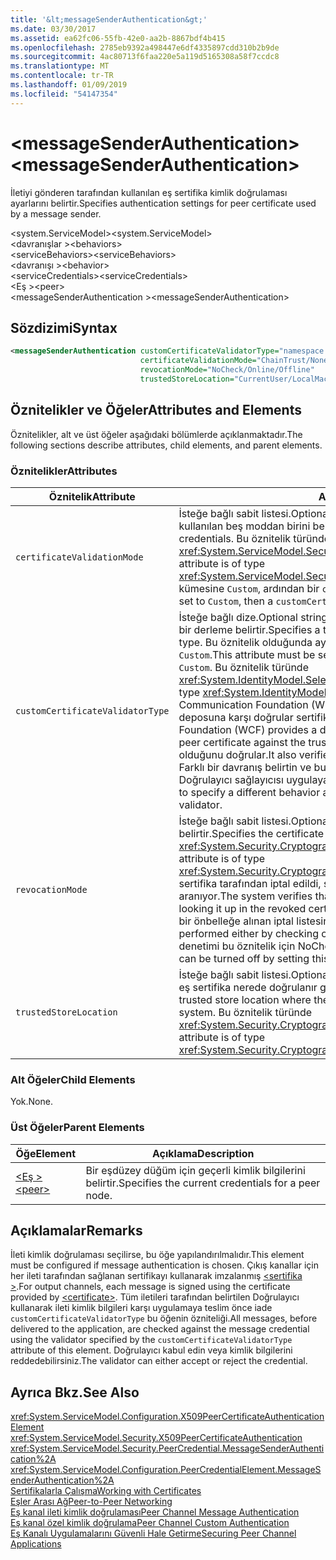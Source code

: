 ```yaml
---
title: '&lt;messageSenderAuthentication&gt;'
ms.date: 03/30/2017
ms.assetid: ea62fc06-55fb-42e0-aa2b-8867bdf4b415
ms.openlocfilehash: 2785eb9392a498447e6df4335897cdd310b2b9de
ms.sourcegitcommit: 4ac80713f6faa220e5a119d5165308a58f7ccdc8
ms.translationtype: MT
ms.contentlocale: tr-TR
ms.lasthandoff: 01/09/2019
ms.locfileid: "54147354"
---
```

# <a name="ltmessagesenderauthenticationgt"></a><span data-ttu-id="f309e-102">&lt;messageSenderAuthentication&gt;</span><span class="sxs-lookup"><span data-stu-id="f309e-102">&lt;messageSenderAuthentication&gt;</span></span>
<span data-ttu-id="f309e-103">İletiyi gönderen tarafından kullanılan eş sertifika kimlik doğrulaması ayarlarını belirtir.</span><span class="sxs-lookup"><span data-stu-id="f309e-103">Specifies authentication settings for peer certificate used by a message sender.</span></span>  
  
 <span data-ttu-id="f309e-104">\<system.ServiceModel></span><span class="sxs-lookup"><span data-stu-id="f309e-104">\<system.ServiceModel></span></span>  
<span data-ttu-id="f309e-105">\<davranışlar ></span><span class="sxs-lookup"><span data-stu-id="f309e-105">\<behaviors></span></span>  
<span data-ttu-id="f309e-106">\<serviceBehaviors></span><span class="sxs-lookup"><span data-stu-id="f309e-106">\<serviceBehaviors></span></span>  
<span data-ttu-id="f309e-107">\<davranışı ></span><span class="sxs-lookup"><span data-stu-id="f309e-107">\<behavior></span></span>  
<span data-ttu-id="f309e-108">\<serviceCredentials></span><span class="sxs-lookup"><span data-stu-id="f309e-108">\<serviceCredentials></span></span>  
<span data-ttu-id="f309e-109">\<Eş ></span><span class="sxs-lookup"><span data-stu-id="f309e-109">\<peer></span></span>  
<span data-ttu-id="f309e-110">\<messageSenderAuthentication ></span><span class="sxs-lookup"><span data-stu-id="f309e-110">\<messageSenderAuthentication></span></span>  
  
## <a name="syntax"></a><span data-ttu-id="f309e-111">Sözdizimi</span><span class="sxs-lookup"><span data-stu-id="f309e-111">Syntax</span></span>  
  
```xml  
<messageSenderAuthentication customCertificateValidatorType="namespace.typeName, [,AssemblyName] [,Version=version number] [,Culture=culture] [,PublicKeyToken=token]"
                             certificateValidationMode="ChainTrust/None/PeerTrust/PeerOrChainTrust/Custom"
                             revocationMode="NoCheck/Online/Offline"
                             trustedStoreLocation="CurrentUser/LocalMachine" />
```  
  
## <a name="attributes-and-elements"></a><span data-ttu-id="f309e-112">Öznitelikler ve Öğeler</span><span class="sxs-lookup"><span data-stu-id="f309e-112">Attributes and Elements</span></span>  
 <span data-ttu-id="f309e-113">Öznitelikler, alt ve üst öğeler aşağıdaki bölümlerde açıklanmaktadır.</span><span class="sxs-lookup"><span data-stu-id="f309e-113">The following sections describe attributes, child elements, and parent elements.</span></span>  
  
### <a name="attributes"></a><span data-ttu-id="f309e-114">Öznitelikler</span><span class="sxs-lookup"><span data-stu-id="f309e-114">Attributes</span></span>  
  
|<span data-ttu-id="f309e-115">Öznitelik</span><span class="sxs-lookup"><span data-stu-id="f309e-115">Attribute</span></span>|<span data-ttu-id="f309e-116">Açıklama</span><span class="sxs-lookup"><span data-stu-id="f309e-116">Description</span></span>|  
|---------------|-----------------|  
|`certificateValidationMode`|<span data-ttu-id="f309e-117">İsteğe bağlı sabit listesi.</span><span class="sxs-lookup"><span data-stu-id="f309e-117">Optional enumeration.</span></span> <span data-ttu-id="f309e-118">Kimlik bilgilerini doğrulamak için kullanılan beş moddan birini belirtir.</span><span class="sxs-lookup"><span data-stu-id="f309e-118">Specifies one of five modes used to validate credentials.</span></span> <span data-ttu-id="f309e-119">Bu öznitelik türünde <xref:System.ServiceModel.Security.X509CertificateValidationMode>.</span><span class="sxs-lookup"><span data-stu-id="f309e-119">This attribute is of type <xref:System.ServiceModel.Security.X509CertificateValidationMode>.</span></span> <span data-ttu-id="f309e-120">Varsa kümesine `Custom`, ardından bir `customCertificateValidator` de sağlanmalıdır.</span><span class="sxs-lookup"><span data-stu-id="f309e-120">If set to `Custom`, then a `customCertificateValidator` must also be supplied.</span></span>|  
|`customCertificateValidatorType`|<span data-ttu-id="f309e-121">İsteğe bağlı dize.</span><span class="sxs-lookup"><span data-stu-id="f309e-121">Optional string.</span></span> <span data-ttu-id="f309e-122">Bir tür ve özel bir tür doğrulamak için kullanılan bir derleme belirtir.</span><span class="sxs-lookup"><span data-stu-id="f309e-122">Specifies a type and assembly used to validate a custom type.</span></span> <span data-ttu-id="f309e-123">Bu öznitelik olduğunda ayarlanmalıdır `certificateValidationMode` ayarlanır `Custom`.</span><span class="sxs-lookup"><span data-stu-id="f309e-123">This attribute must be set when `certificateValidationMode` is set to `Custom`.</span></span> <span data-ttu-id="f309e-124">Bu öznitelik türünde <xref:System.IdentityModel.Selectors.X509CertificateValidator>.</span><span class="sxs-lookup"><span data-stu-id="f309e-124">This attribute is of type <xref:System.IdentityModel.Selectors.X509CertificateValidator>.</span></span> <span data-ttu-id="f309e-125">Windows Communication Foundation (WCF) varsayılan eş eş sertifikayı güvenilir Kişiler deposuna karşı doğrular sertifika Doğrulayıcı sağlar.</span><span class="sxs-lookup"><span data-stu-id="f309e-125">Windows Communication Foundation (WCF) provides a default peer certificate validator that verifies the peer certificate against the trusted people store.</span></span> <span data-ttu-id="f309e-126">Ayrıca, sertifika bir geçerli köke olduğunu doğrular.</span><span class="sxs-lookup"><span data-stu-id="f309e-126">It also verifies that the certificate chains up to a valid root.</span></span> <span data-ttu-id="f309e-127">Farklı bir davranış belirtin ve bu öznitelik için özel Doğrulayıcı noktası özel Doğrulayıcı sağlayıcısı uygulayabilirsiniz.</span><span class="sxs-lookup"><span data-stu-id="f309e-127">You can implement a custom validator to specify a different behavior and use this attribute to point to the custom validator.</span></span>|  
|`revocationMode`|<span data-ttu-id="f309e-128">İsteğe bağlı sabit listesi.</span><span class="sxs-lookup"><span data-stu-id="f309e-128">Optional enumeration.</span></span> <span data-ttu-id="f309e-129">Sertifika iptal modunu belirtir.</span><span class="sxs-lookup"><span data-stu-id="f309e-129">Specifies the certificate revocation mode.</span></span> <span data-ttu-id="f309e-130">Bu öznitelik türünde <xref:System.Security.Cryptography.X509Certificates.X509RevocationMode>.</span><span class="sxs-lookup"><span data-stu-id="f309e-130">This attribute is of type <xref:System.Security.Cryptography.X509Certificates.X509RevocationMode>.</span></span> <span data-ttu-id="f309e-131">Eş sertifika tarafından iptal edildi, sistem doğrular iptal edilen sertifika listesine aranıyor.</span><span class="sxs-lookup"><span data-stu-id="f309e-131">The system verifies that the peer certificate has not been revoked by looking it up in the revoked certificate list.</span></span> <span data-ttu-id="f309e-132">Bu onay, çevrimiçi işaretleyerek ya da bir önbelleğe alınan iptal listesine karşı gerçekleştirilebilir.</span><span class="sxs-lookup"><span data-stu-id="f309e-132">This check can be performed either by checking online or against a cached revocation list.</span></span> <span data-ttu-id="f309e-133">İptal denetimi bu öznitelik için NoCheck ayarlayarak kapatılabilir.</span><span class="sxs-lookup"><span data-stu-id="f309e-133">Revocation checking can be turned off by setting this attribute to NoCheck.</span></span>|  
|`trustedStoreLocation`|<span data-ttu-id="f309e-134">İsteğe bağlı sabit listesi.</span><span class="sxs-lookup"><span data-stu-id="f309e-134">Optional enumeration.</span></span> <span data-ttu-id="f309e-135">WCF güvenlik sistemi tarafından eş sertifika nerede doğrulanır güvenilir depo konumunu belirtir.</span><span class="sxs-lookup"><span data-stu-id="f309e-135">Specifies the trusted store location where the peer certificate is validated by the WCF security system.</span></span> <span data-ttu-id="f309e-136">Bu öznitelik türünde <xref:System.Security.Cryptography.X509Certificates.StoreLocation>.</span><span class="sxs-lookup"><span data-stu-id="f309e-136">This attribute is of type <xref:System.Security.Cryptography.X509Certificates.StoreLocation>.</span></span>|  
  
### <a name="child-elements"></a><span data-ttu-id="f309e-137">Alt Öğeler</span><span class="sxs-lookup"><span data-stu-id="f309e-137">Child Elements</span></span>  
 <span data-ttu-id="f309e-138">Yok.</span><span class="sxs-lookup"><span data-stu-id="f309e-138">None.</span></span>  
  
### <a name="parent-elements"></a><span data-ttu-id="f309e-139">Üst Öğeler</span><span class="sxs-lookup"><span data-stu-id="f309e-139">Parent Elements</span></span>  
  
|<span data-ttu-id="f309e-140">Öğe</span><span class="sxs-lookup"><span data-stu-id="f309e-140">Element</span></span>|<span data-ttu-id="f309e-141">Açıklama</span><span class="sxs-lookup"><span data-stu-id="f309e-141">Description</span></span>|  
|-------------|-----------------|  
|[<span data-ttu-id="f309e-142">\<Eş ></span><span class="sxs-lookup"><span data-stu-id="f309e-142">\<peer></span></span>](../../../../../docs/framework/configure-apps/file-schema/wcf/peer-of-servicecredentials.md)|<span data-ttu-id="f309e-143">Bir eşdüzey düğüm için geçerli kimlik bilgilerini belirtir.</span><span class="sxs-lookup"><span data-stu-id="f309e-143">Specifies the current credentials for a peer node.</span></span>|  
  
## <a name="remarks"></a><span data-ttu-id="f309e-144">Açıklamalar</span><span class="sxs-lookup"><span data-stu-id="f309e-144">Remarks</span></span>  
 <span data-ttu-id="f309e-145">İleti kimlik doğrulaması seçilirse, bu öğe yapılandırılmalıdır.</span><span class="sxs-lookup"><span data-stu-id="f309e-145">This element must be configured if message authentication is chosen.</span></span> <span data-ttu-id="f309e-146">Çıkış kanallar için her ileti tarafından sağlanan sertifikayı kullanarak imzalanmış [ \<sertifika >](../../../../../docs/framework/configure-apps/file-schema/wcf/certificate-element.md).</span><span class="sxs-lookup"><span data-stu-id="f309e-146">For output channels, each message is signed using the certificate provided by [\<certificate>](../../../../../docs/framework/configure-apps/file-schema/wcf/certificate-element.md).</span></span> <span data-ttu-id="f309e-147">Tüm iletileri tarafından belirtilen Doğrulayıcı kullanarak ileti kimlik bilgileri karşı uygulamaya teslim önce iade `customCertificateValidatorType` bu öğenin özniteliği.</span><span class="sxs-lookup"><span data-stu-id="f309e-147">All messages, before delivered to the application, are checked against the message credential using the validator specified by the `customCertificateValidatorType` attribute of this element.</span></span> <span data-ttu-id="f309e-148">Doğrulayıcı kabul edin veya kimlik bilgilerini reddedebilirsiniz.</span><span class="sxs-lookup"><span data-stu-id="f309e-148">The validator can either accept or reject the credential.</span></span>  
  
## <a name="see-also"></a><span data-ttu-id="f309e-149">Ayrıca Bkz.</span><span class="sxs-lookup"><span data-stu-id="f309e-149">See Also</span></span>  
 <xref:System.ServiceModel.Configuration.X509PeerCertificateAuthenticationElement>  
 <xref:System.ServiceModel.Security.X509PeerCertificateAuthentication>  
 <xref:System.ServiceModel.Security.PeerCredential.MessageSenderAuthentication%2A>  
 <xref:System.ServiceModel.Configuration.PeerCredentialElement.MessageSenderAuthentication%2A>  
 [<span data-ttu-id="f309e-150">Sertifikalarla Çalışma</span><span class="sxs-lookup"><span data-stu-id="f309e-150">Working with Certificates</span></span>](../../../../../docs/framework/wcf/feature-details/working-with-certificates.md)  
 [<span data-ttu-id="f309e-151">Eşler Arası Ağ</span><span class="sxs-lookup"><span data-stu-id="f309e-151">Peer-to-Peer Networking</span></span>](../../../../../docs/framework/wcf/feature-details/peer-to-peer-networking.md)  
 [<span data-ttu-id="f309e-152">Eş kanal ileti kimlik doğrulaması</span><span class="sxs-lookup"><span data-stu-id="f309e-152">Peer Channel Message Authentication</span></span>](https://msdn.microsoft.com/library/80e73386-514e-4c30-9e4a-b9ca8c173a95)  
 [<span data-ttu-id="f309e-153">Eş kanal özel kimlik doğrulama</span><span class="sxs-lookup"><span data-stu-id="f309e-153">Peer Channel Custom Authentication</span></span>](https://msdn.microsoft.com/library/4aa8a82e-41a8-48e2-8621-7e1cbabdca7c)  
 [<span data-ttu-id="f309e-154">Eş Kanalı Uygulamalarını Güvenli Hale Getirme</span><span class="sxs-lookup"><span data-stu-id="f309e-154">Securing Peer Channel Applications</span></span>](../../../../../docs/framework/wcf/feature-details/securing-peer-channel-applications.md)
